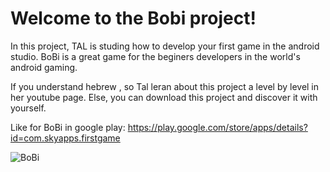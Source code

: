 # Welcome to the Bobi project!
In this project, TAL is studing how to develop your first game in the android studio. BoBi is a great game for the beginers developers in the world's android gaming.

If you understand hebrew , so Tal leran about this project a level by level in her youtube page. Else, you can download this project and discover it with yourself.

Like for BoBi in google play:
https://play.google.com/store/apps/details?id=com.skyapps.firstgame


![BoBi](https://lh3.googleusercontent.com/Jd-gJUPWvteO3MXL5BjJL_bujB2uOpn3hgvy12g77wLz8KEzbIrj8DNz0LfUaAf3IAA=h900-rw)
